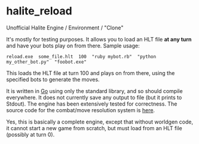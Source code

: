 # halite_reload
Unofficial Halite Engine / Environment / "Clone"


It's mostly for testing purposes. It allows you to load an HLT file **at any turn** and have your bots play on from there. Sample usage:

    reload.exe  some_file.hlt  100  "ruby mybot.rb"  "python my_other_bot.py"  "foobot.exe"

This loads the HLT file at turn 100 and plays on from there, using the specified bots to generate the moves.

It is written in [Go](https://golang.org/) using only the standard library, and so should compile everywhere. It does not currently save any output to file (but it prints to Stdout). The engine has been extensively tested for correctness. The source code for the combat/move resolution system is [here](https://github.com/fohristiwhirl/halite_reload/blob/master/gohalite_minimal/sim.go).

Yes, this is basically a complete engine, except that without worldgen code, it cannot start a new game from scratch, but must load from an HLT file (possibly at turn 0).

